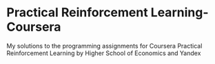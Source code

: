 # Practical Reinforcement Learning-Coursera
My solutions to the programming assignments for Coursera Practical Reinforcement Learning by Higher School of Economics and Yandex

